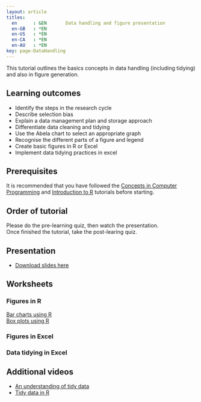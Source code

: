 ```yaml
---
layout: article
titles:
  en      : &EN       Data handling and figure presentation
  en-GB   : *EN
  en-US   : *EN
  en-CA   : *EN
  en-AU   : *EN
key: page-DataHandling
---
```


This tutorial outlines the basics concepts in data handling (including tidying) and also in figure generation.<br>
## Learning outcomes
* Identify the steps in the research cycle
* Describe selection bias
* Explain a data management plan and storage approach
* Differentiate data cleaning and tidying
* Use the Abela chart to select an appropriate graph
* Recognise the different parts of a figure and legend
* Create basic figures in R or Excel
* Implement data tidying practices in excel

## Prerequisites
It is recommended that you have followed the [Concepts in Computer Programming](https://conmeehan.github.io/PathogenDataCourse/ConceptsInComputerProgramming) and [Introduction to R](https://conmeehan.github.io/PathogenDataCourse/IntroToR) tutorials before starting.

## Order of tutorial

Please do the pre-learning quiz, then watch the presentation. <br />
Once finished the tutorial, take the post-learing quiz.<br>

## Presentation
* [Download slides here](https://conmeehan.github.io/PathogenDataCourse/SlideSets/DataHandlingAndPresentation.pptx)

## Worksheets
### Figures in R
[Bar charts using R](https://conmeehan.github.io/PathogenDataCourse/Worksheets/BarChartsR)<br />
[Box plots using R](https://conmeehan.github.io/PathogenDataCourse/Worksheets/BoxPlotsR)<br />

### Figures in Excel

### Data tidying in Excel

## Additional videos
*	[An understanding of tidy data](https://www.youtube.com/watch?v=KW1laBLEiw0 )
* [Tidy data in R](https://r4ds.had.co.nz/tidy-data.html)